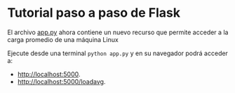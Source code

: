 # Tutorial paso a paso de Flask

El archivo [app.py](app.py) ahora contiene un nuevo recurso que permite acceder a la carga promedio de una máquina Linux

Ejecute desde una terminal `python app.py` y en su navegador podrá acceder a:
* [http://localhost:5000](http://localhost:5000).
* [http://localhost:5000/loadavg](http://localhost:5000/loadavg).
